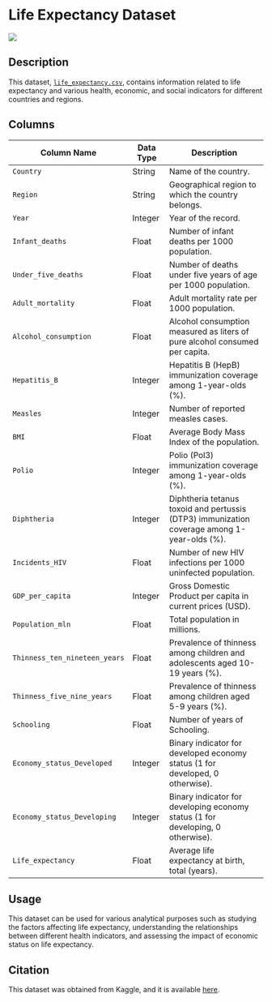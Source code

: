 # Life Expectancy Dataset

![](https://media.gettyimages.com/id/529363167/photo/multi-generation-family-relaxing-on-retaining-wall.jpg?s=2048x2048&w=gi&k=20&c=g18hPHzWyEKlCoIt9jNzeSvaDv1wJBIt-JvHe8-Wv48=)

## Description
This dataset, [`life_expectancy.csv`](life_expectancy.csv), contains information related to life expectancy and various health, economic, and social indicators for different countries and regions.

## Columns

| Column Name                   | Data Type | Description                                                |
|-------------------------------|-----------|------------------------------------------------------------|
| `Country`                     | String    | Name of the country.                                       |
| `Region`                      | String    | Geographical region to which the country belongs.          |
| `Year`                        | Integer   | Year of the record.                                        |
| `Infant_deaths`               | Float     | Number of infant deaths per 1000 population.               |
| `Under_five_deaths`           | Float     | Number of deaths under five years of age per 1000 population.|
| `Adult_mortality`             | Float     | Adult mortality rate per 1000 population.                  |
| `Alcohol_consumption`         | Float     | Alcohol consumption measured as liters of pure alcohol consumed per capita.|
| `Hepatitis_B`                 | Integer   | Hepatitis B (HepB) immunization coverage among 1-year-olds (%).|
| `Measles`                     | Integer   | Number of reported measles cases.                          |
| `BMI`                         | Float     | Average Body Mass Index of the population.                 |
| `Polio`                       | Integer   | Polio (Pol3) immunization coverage among 1-year-olds (%).  |
| `Diphtheria`                  | Integer   | Diphtheria tetanus toxoid and pertussis (DTP3) immunization coverage among 1-year-olds (%).|
| `Incidents_HIV`               | Float     | Number of new HIV infections per 1000 uninfected population.|
| `GDP_per_capita`              | Integer   | Gross Domestic Product per capita in current prices (USD). |
| `Population_mln`              | Float     | Total population in millions.                              |
| `Thinness_ten_nineteen_years` | Float     | Prevalence of thinness among children and adolescents aged 10-19 years (%).|
| `Thinness_five_nine_years`    | Float     | Prevalence of thinness among children aged 5-9 years (%).  |
| `Schooling`                   | Float     | Number of years of Schooling.                              |
| `Economy_status_Developed`    | Integer   | Binary indicator for developed economy status (1 for developed, 0 otherwise).|
| `Economy_status_Developing`   | Integer   | Binary indicator for developing economy status (1 for developing, 0 otherwise).|
| `Life_expectancy`             | Float     | Average life expectancy at birth, total (years).           |

## Usage
This dataset can be used for various analytical purposes such as studying the factors affecting life expectancy, understanding the relationships between different health indicators, and assessing the impact of economic status on life expectancy.

## Citation
This dataset was obtained from Kaggle, and it is available [here](https://www.kaggle.com/datasets/lashagoch/life-expectancy-who-updated/).
